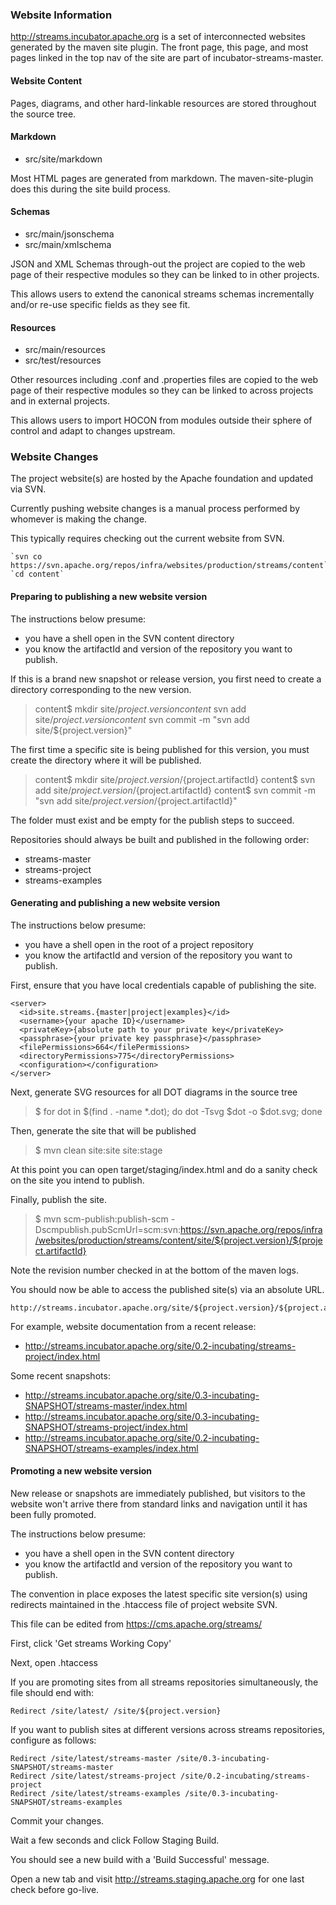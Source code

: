 ### Website Information

http://streams.incubator.apache.org is a set of interconnected websites generated
by the maven site plugin.  The front page, this page, and most pages linked in the
top nav of the site are part of incubator-streams-master.

#### Website Content

Pages, diagrams, and other hard-linkable resources are stored throughout the source tree.

#### Markdown

* src/site/markdown

Most HTML pages are generated from markdown.  The maven-site-plugin does this during the site build process.

#### Schemas

* src/main/jsonschema
* src/main/xmlschema

JSON and XML Schemas through-out the project are copied to the web page of their respective modules so they can be 
linked to in other projects.

This allows users to extend the canonical streams schemas incrementally and/or re-use specific fields as they see fit.

#### Resources

* src/main/resources
* src/test/resources

Other resources including .conf and .properties files are copied to the web page of their respective modules so 
they can be linked to across projects and in external projects.

This allows users to import HOCON from modules outside their sphere of control and adapt to changes upstream.

### Website Changes

The project website(s) are hosted by the Apache foundation and updated via SVN.

Currently pushing website changes is a manual process performed by whomever is making the change.

This typically requires checking out the current website from SVN.

    `svn co https://svn.apache.org/repos/infra/websites/production/streams/content`
    `cd content`
    
#### Preparing to publishing a new website version

The instructions below presume:

* you have a shell open in the SVN content directory
* you know the artifactId and version of the repository you want to publish.

If this is a brand new snapshot or release version, you first need to create a directory corresponding to the new version.

> content$ mkdir site/${project.version}
> content$ svn add site/${project.version}
> content$ svn commit -m "svn add site/${project.version}"
    
The first time a specific site is being published for this version, you must create the directory where it will be published.

> content$ mkdir site/${project.version}/${project.artifactId}
> content$ svn add site/${project.version}/${project.artifactId}
> content$ svn commit -m "svn add site/${project.version}/${project.artifactId}"
    
The folder must exist and be empty for the publish steps to succeed.

Repositories should always be built and published in the following order:

* streams-master
* streams-project
* streams-examples

#### Generating and publishing a new website version
 
The instructions below presume:

* you have a shell open in the root of a project repository
* you know the artifactId and version of the repository you want to publish.

First, ensure that you have local credentials capable of publishing the site.

    <server>
      <id>site.streams.{master|project|examples}</id>
      <username>{your apache ID}</username>
      <privateKey>{absolute path to your private key</privateKey>
      <passphrase>{your private key passphrase}</passphrase>
      <filePermissions>664</filePermissions>
      <directoryPermissions>775</directoryPermissions>
      <configuration></configuration>
    </server>

Next, generate SVG resources for all DOT diagrams in the source tree

> $ for dot in $(find . -name *.dot); do dot -Tsvg $dot -o $dot.svg; done
   
Then, generate the site that will be published
     
> $ mvn clean site:site site:stage
    
At this point you can open target/staging/index.html and do a sanity check on the site you intend to publish.

Finally, publish the site.

> $ mvn scm-publish:publish-scm -Dscmpublish.pubScmUrl=scm:svn:https://svn.apache.org/repos/infra/websites/production/streams/content/site/${project.version}/${project.artifactId}

Note the revision number checked in at the bottom of the maven logs.

You should now be able to access the published site(s) via an absolute URL.

    http://streams.incubator.apache.org/site/${project.version}/${project.artifactId}
    
For example, website documentation from a recent release:

* http://streams.incubator.apache.org/site/0.2-incubating/streams-project/index.html

Some recent snapshots:

* http://streams.incubator.apache.org/site/0.3-incubating-SNAPSHOT/streams-master/index.html
* http://streams.incubator.apache.org/site/0.3-incubating-SNAPSHOT/streams-project/index.html
* http://streams.incubator.apache.org/site/0.2-incubating-SNAPSHOT/streams-examples/index.html

#### Promoting a new website version 

New release or snapshots are immediately published, but visitors to the website won't arrive there from standard links and navigation
until it has been fully promoted.
 
The instructions below presume:

* you have a shell open in the SVN content directory
* you know the artifactId and version of the repository you want to publish.

The convention in place exposes the latest specific site version(s) using redirects maintained in the .htaccess file of project website SVN.

This file can be edited from https://cms.apache.org/streams/

First, click 'Get streams Working Copy'

Next, open .htaccess

If you are promoting sites from all streams repositories simultaneously, the file should end with:

    Redirect /site/latest/ /site/${project.version}
    
If you want to publish sites at different versions across streams repositories, configure as follows:

    Redirect /site/latest/streams-master /site/0.3-incubating-SNAPSHOT/streams-master
    Redirect /site/latest/streams-project /site/0.2-incubating/streams-project
    Redirect /site/latest/streams-examples /site/0.3-incubating-SNAPSHOT/streams-examples

Commit your changes.

Wait a few seconds and click Follow Staging Build.

You should see a new build with a 'Build Successful' message.

Open a new tab and visit http://streams.staging.apache.org for one last check before go-live.


